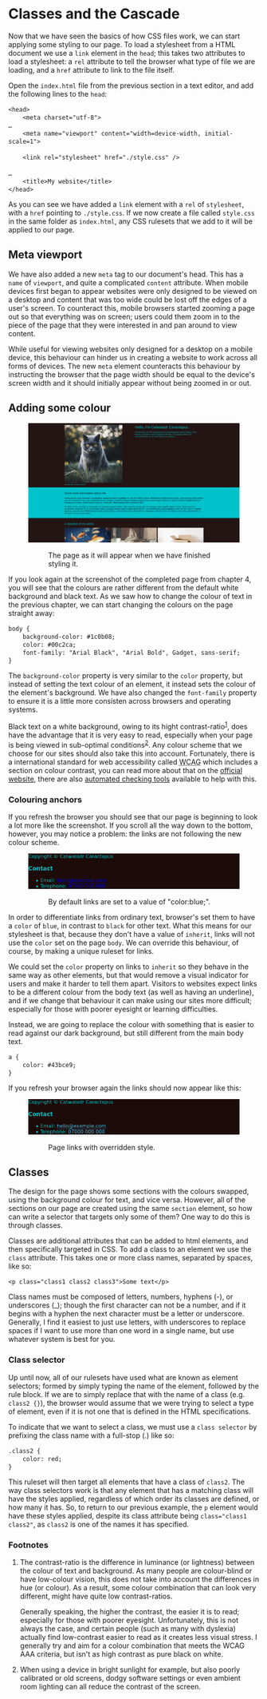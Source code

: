 # Classes and the Cascade
Now that we have seen the basics of how CSS files work, we can start applying some styling to our page. To load a stylesheet from a HTML document we use a `link` element in the `head`; this takes two attributes to load a stylesheet: a `rel` attribute to tell the browser what type of file we are loading, and a `href` attribute to link to the file itself.

Open the `index.html` file from the previous section in a text editor, and add the following lines to the `head`:
```
<head>
    <meta charset="utf-8">
…
    <meta name="viewport" content="width=device-width, initial-scale=1">

    <link rel="stylesheet" href="./style.css" />

…
    <title>My website</title>
</head>
```

As you can see we have added a `link` element with a `rel` of `stylesheet`, with a `href` pointing to `./style.css`. If we now create a file called `style.css` in the same folder as `index.html`, any CSS rulesets that we add to it will be applied to our page.

## Meta viewport
We have also added a new `meta` tag to our document's head. This has a `name` of `viewport`, and quite a complicated `content` attribute. When mobile devices first began to appear websites were only designed to be viewed on a desktop and content that was too wide could be lost off the edges of a user's screen. To counteract this, mobile browsers started zooming a page out so that everything was on screen; users could them zoom in to the piece of the page that they were interested in and pan around to view content.

While useful for viewing websites only designed for a desktop on a mobile device, this behaviour can hinder us in creating a website to work across all forms of devices. The new `meta` element counteracts this behaviour by instructing the browser that the page width should be equal to the device's screen width and it should initially appear without being zoomed in or out.

## Adding some colour
<figure>
    <img src="./images/s1c4/Desktop_styled.jpg" alt="Page with final styles applied, showing different colours from the browser defaults." />
    <figure>
        The page as it will appear when we have finished styling it.
    </figure>
</figure>
If you look again at the screenshot of the completed page from chapter 4, you will see that the colours are rather different from the default white background and black text. As we saw how to change the colour of text in the previous chapter, we can start changing the colours on the page straight away:

```
body {
    background-color: #1c0b08;
    color: #00c2ca;
    font-family: "Arial Black", "Arial Bold", Gadget, sans-serif;
}
```
The `background-color` property is very similar to the `color` property, but instead of setting the text colour of an element, it instead sets the colour of the element's background. We have also changed the `font-family` property to ensure it is a little more consisten across browsers and operating systems.

Black text on a white background, owing to its hight contrast-ratio<sup id="a1">[1](#f1)</sup>, does have the advantage that it is very easy to read, especially when your page is being viewed in sub-optimal conditions<sup id="a2">[2](#f2)</sup>. Any colour scheme that we choose for our sites should also take this into account. Fortunately, there is a international standard for web accessibility called <abbr title="Web Content Accessibility Guidelines">WCAG</abbr> which includes a section on colour contrast, you can read more about that on the [official website](https://www.w3.org/TR/WCAG21/#contrast-minimum), there are also [automated checking tools](https://contrastchecker.com/) available to help with this.

### Colouring anchors
If you refresh the browser you should see that our page is beginning to look a lot more like the screenshot. If you scroll all the way down to the bottom, however, you may notice a problem: the links are not following the new colour scheme.

<figure>
    <img src="./images/s2c3/Old_links.png" alt="Default blue links on modified black background next to teal text." />
    <figure>
        By default links are set to a value of "color:blue;".
    </figure>
</figure>

In order to differentiate links from ordinary text, browser's set them to have a `color` of `blue`, in contrast to `black` for other text. What this means for our stylesheet is that, because they don't have a value of `inherit`, links will not use the `color` set on the page `body`. We can override this behaviour, of course, by making a unique ruleset for links.

We could set the `color` property on links to `inherit` so they behave in the same way as other elements, but that would remove a visual indicator for users and make it harder to tell them apart.
Visitors to websites expect links to be a different colour from the body text (as well as having an underline), and if we change that behaviour it can make using our sites more difficult; especially for those with poorer eyesight or learning difficulties.

Instead, we are going to replace the colour with something that is easier to read against our dark background, but still different from the main body text.
```
a {
    color: #43bce9;
}
```
If you refresh your browser again the links should now appear like this:
<figure>
    <img src="./images/s2c3/New_links.png" alt="Overridden blue links." />
    <figure>
        Page links with overridden style.
    </figure>
</figure>

## Classes
The design for the page shows some sections with the colours swapped, using the background colour for text, and vice versa. However, all of the sections on our page are created using the same `section` element, so how can write a selector that targets only some of them? One way to do this is through classes.

Classes are additional attributes that can be added to html elements, and then specifically targeted in CSS. To add a class to an element we use the `class` attribute. This takes one or more class names, separated by spaces, like so:

```
<p class="class1 class2 class3">Some text</p>
```
Class names must be composed of letters, numbers, hyphens (-), or underscores (_); though the first character can not be a number, and if it begins with a hyphen the next character must be a letter or underscore. Generally, I find it easiest to just use letters, with underscores to replace spaces if I want to use more than one word in a single name, but use whatever system is best for you.

### Class selector
Up until now, all of our rulesets have used what are known as element selectors; formed by simply typing the name of the element, followed by the rule block. If we are to simply replace that with the name of a class (e.g. `class2 {}`), the browser would assume that we were trying to select a type of element, even if it is not one that is defined in the HTML specifications.

To indicate that we want to select a class, we must use a `class selector` by prefixing the class name with a full-stop (.) like so:

```
.class2 {
    color: red;
}
```
This ruleset will then target all elements that have a class of `class2`. The way class selectors work is that any element that has a matching class will have the styles applied, regardless of which order its classes are defined, or how many it has. So, to return to our previous example, the `p` element would have these styles applied, despite its class attribute being `class="class1 class2"`, as `class2` is one of the names it has specified.

### Footnotes
<ol>
    <li id="f1">
        <p>The contrast-ratio is the difference in luminance (or lightness) between the colour of text and background. As many people are colour-blind or have low-colour vision, this does not take into account the differences in hue (or colour). As a result, some colour combination that can look very different, might have quite low contrast-ratios.</p>
        <p>Generally speaking, the higher the contrast, the easier it is to read; especially for those with poorer eyesight. Unfortunately, this is not always the case, and certain people (such as many with dyslexia) actually find low-contrast easier to read as it creates less visual stress. I generally try and aim for a colour combination that meets the WCAG AAA criteria, but isn't as high contrast as pure black on white.</p>
    </li>
    <li id="f2">When using a device in bright sunlight for example, but also poorly calibrated or old screens, dodgy software settings or even ambient room lighting can all reduce the contrast of the screen.</li>
</ol>